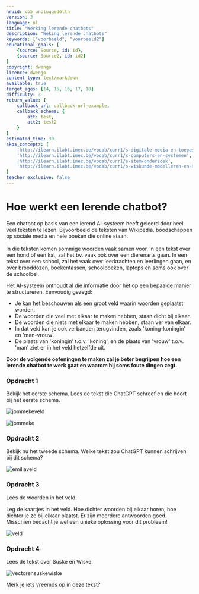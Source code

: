 ```yaml
---
hruid: cb5_unplugged6lln
version: 3
language: nl
title: "Werking lerende chatbots"
description: "Weking lerende chatbots"
keywords: ["voorbeeld", "voorbeeld2"]
educational_goals: [
    {source: Source, id: id}, 
    {source: Source2, id: id2}
]
copyright: dwengo
licence: dwengo
content_type: text/markdown
available: true
target_ages: [14, 15, 16, 17, 18]
difficulty: 3
return_value: {
    callback_url: callback-url-example,
    callback_schema: {
        att: test,
        att2: test2
    }
}
estimated_time: 30
skos_concepts: [
    'http://ilearn.ilabt.imec.be/vocab/curr1/s-digitale-media-en-toepassingen', 
    'http://ilearn.ilabt.imec.be/vocab/curr1/s-computers-en-systemen', 
    'http://ilearn.ilabt.imec.be/vocab/curr1/s-stem-onderzoek', 
    'http://ilearn.ilabt.imec.be/vocab/curr1/s-wiskunde-modelleren-en-heuristiek'
]
teacher_exclusive: false
---
```


# Hoe werkt een lerende chatbot?

Een chatbot op basis van een lerend AI-systeem heeft geleerd door heel veel teksten te lezen. Bijvoorbeeld de teksten van Wikipedia, boodschappen op sociale media en hele boeken die online staan.<br>  
In die teksten komen sommige woorden vaak samen voor. In een tekst over een hond of een kat, zal het bv. vaak ook over een dierenarts gaan. In een tekst over een school, zal het vaak over leerkrachten en leerlingen gaan, en over brooddozen, boekentassen, schoolboeken, laptops en soms ook over de schoolbel.

Het AI-systeem onthoudt al die informatie door het op een bepaalde manier te structureren. Eenvoudig gezegd:<br>
* Je kan het beschouwen als een groot veld waarin woorden geplaatst worden.
* De woorden die veel met elkaar te maken hebben, staan dicht bij elkaar.
* De woorden die niets met elkaar te maken hebben, staan ver van elkaar.
* In dat veld kan je ook verbanden terugvinden, zoals 'koning-koningin' en 'man-vrouw'.
* De plaats van 'koningin' t.o.v. 'koning', en de plaats van 'vrouw' t.o.v. 'man' ziet er in het veld hetzelfde uit.

**Door de volgende oefeningen te maken zal je beter begrijpen hoe een lerende chatbot te werk gaat en waarom hij soms foute dingen zegt.** 

### Opdracht 1

Bekijk het eerste schema. Lees de tekst die ChatGPT schreef en die hoort bij het eerste schema.

![jommekeveld](https://github.com/dwengovzw/learning_content/assets/48352335/8daa9a5d-3886-4799-813e-10a64213fa2c)

![jommeke](https://github.com/dwengovzw/learning_content/assets/48352335/9bc4010f-459d-4010-96cb-a1ade5050ca0)

### Opdracht 2

Bekijk nu het tweede schema. Welke tekst zou ChatGPT kunnen schrijven bij dit schema? 

![emiliaveld](https://github.com/dwengovzw/learning_content/assets/48352335/25fcec34-9d31-4fc3-92c3-2835edec7f36)


### Opdracht 3

Lees de woorden in het veld.

Leg de kaartjes in het veld. Hoe dichter woorden bij elkaar horen, hoe dichter je ze bij elkaar plaatst. Er zijn meerdere antwoorden goed. Misschien bedacht je wel een unieke oplossing voor dit probleem!

![veld](https://github.com/dwengovzw/learning_content/assets/48352335/953abce7-119a-4ca2-a7d2-382caccac749)

### Opdracht 4

Lees de tekst over Suske en Wiske.

![vectorensuskewiske](https://github.com/dwengovzw/learning_content/assets/48352335/5a054655-f848-490e-9b03-33bb2479562b)

Merk je iets vreemds op in deze tekst?



